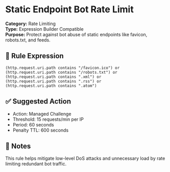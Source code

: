 # Static Endpoint Bot Rate Limit

**Category:** Rate Limiting  
**Type:** Expression Builder Compatible  
**Purpose:** Protect against bot abuse of static endpoints like favicon, robots.txt, and feeds.

## 🔐 Rule Expression

```cf-expression
(http.request.uri.path contains "/favicon.ico") or
(http.request.uri.path contains "/robots.txt") or
(http.request.uri.path contains ".xml") or
(http.request.uri.path contains ".rss") or
(http.request.uri.path contains ".atom")
```

## ✅ Suggested Action

- Action: Managed Challenge
- Threshold: 15 requests/min per IP
- Period: 60 seconds
- Penalty TTL: 600 seconds

## 📌 Notes

This rule helps mitigate low-level DoS attacks and unnecessary load by rate limiting redundant bot traffic.
